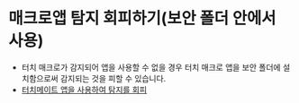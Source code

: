 # 매크로앱 탐지 회피하기(보안 폴더 안에서 사용)
- 터치 매크로가 감지되어 앱을 사용할 수 없을 경우 터치 매크로 앱을 보안 폴더에 설치함으로써 감지되는 것을 피할 수 있습니다.
- [터치메이트 앱을 사용하여 탐지를 회피](../TouchMate/README.md)
